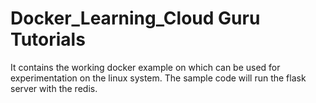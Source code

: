 # Docker_Learning_Cloud Guru Tutorials
It contains the working docker example on which can be used for experimentation on the linux system.
The sample code will run the flask server with the redis.
